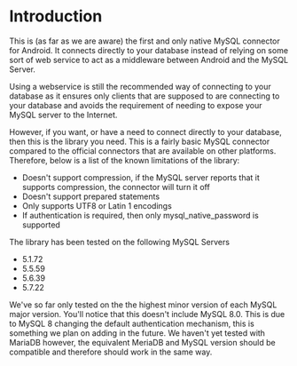 # Introduction
This is (as far as we are aware) the first and only native MySQL connector for Android.
It connects directly to your database instead of relying on some sort of web service to
act as a middleware between Android and the MySQL Server.

Using a webservice is still the recommended way of connecting to your database as it
ensures only clients that are supposed to are connecting to your database and avoids the requirement
of needing to expose your MySQL server to the Internet.

However, if you want, or have a need to connect directly to your database, then this is the library
you need. This is a fairly basic MySQL connector compared to the official connectors that are available
on other platforms. Therefore, below is a list of the known limitations of the library:
<ul>
    <li>Doesn't support compression, if the MySQL server reports that it supports compression, the connector will turn it off</li>
    <li>Doesn't support prepared statements</li>
    <li>Only supports UTF8 or Latin 1 encodings</li>
    <li>If authentication is required, then only mysql_native_password is supported</li>
</ul>

The library has been tested on the following MySQL Servers
<ul>
    <li>5.1.72</li>
    <li>5.5.59</li>
    <li>5.6.39</li>
    <li>5.7.22</li>
</ul>

We've so far only tested on the the highest minor version of each MySQL major version. You'll notice
that this doesn't include MySQL 8.0. This is due to MySQL 8 changing the default authentication mechanism,
this is something we plan on adding in the future. We haven't yet tested with MariaDB however, the equivalent
MeriaDB and MySQL version should be compatible and therefore should work in the same way.